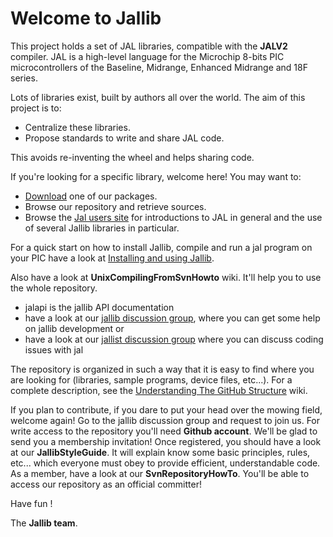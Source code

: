 # Welcome to **Jallib** 

This project holds a set of JAL libraries, compatible with the **JALV2** compiler. 
JAL is a high-level language for the Microchip 8-bits PIC microcontrollers of the
Baseline, Midrange, Enhanced Midrange and 18F series.

Lots of libraries exist, built by authors all over the world. The aim of this project is to:
 * Centralize these libraries.
 * Propose standards to write and share JAL code.

This avoids re-inventing the wheel and helps sharing code.

If you're looking for a specific library, welcome here! You may want to:
 * [Download](http://www.justanotherlanguage.org/downloads) one of our packages.
 * Browse our repository and retrieve sources. 
 * Browse the [Jal users site](http://www.justanotherlanguage.org) for introductions to JAL
in general and the use of several Jallib libraries in particular.

For a quick start on how to install Jallib, compile and run a jal program on your PIC have a look at [Installing and using Jallib](https://github.com/jallib/jallib/wiki/Installing-and-using-Jallib).

Also have a look at **UnixCompilingFromSvnHowto** wiki. It'll help you to use the whole repository.
 * jalapi is the jallib API documentation
 * have a look at our [jallib discussion group](https://groups.google.com/forum/#!forum/jallib),
where you can get some help on jallib development or
* have a look at our [jallist discussion group](https://groups.yahoo.com/neo/groups/jallist/info) where you can discuss coding issues with jal 

The repository is organized in such a way that it is easy to find where you are looking for
(libraries, sample programs, device files, etc...). 
For a complete description, see the [Understanding The GitHub Structure](https://github.com/jallib/jallib/wiki/Understanding-The-GitHub-Structure) wiki.

If you plan to contribute, if you dare to put your head over the mowing field, welcome again! 
Go to the jallib discussion group and request to join us. 
For write access to the repository you'll need **Github account**. 
We'll be glad to send you a membership invitation! 
Once registered, you should have a look at our **JallibStyleGuide**. 
It will explain know some basic principles, rules, etc... 
which everyone must obey to provide efficient, understandable code. 
As a member, have a look at our **SvnRepositoryHowTo**. 
You'll be able to access our repository as an official committer!

Have fun !

The **Jallib team**. 
